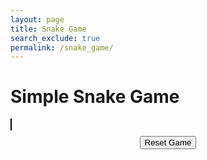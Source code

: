 ```yaml
---
layout: page 
title: Snake Game
search_exclude: true
permalink: /snake_game/
---
```


# Simple Snake Game

<canvas id="gameCanvas" width="400" height="400" style="border:1px solid black;"></canvas>
<button id="resetButton" style="display: block; margin: 10px auto;">Reset Game</button>

<script>
const canvas = document.getElementById('gameCanvas');
const ctx = canvas.getContext('2d');

const box = 20; // Size of the box
let snake, direction, food, game;

function initializeGame() {
    snake = [{ x: 9 * box, y: 9 * box }];
    direction = 'RIGHT';
    food = spawnFood();
    clearInterval(game);
    game = setInterval(draw, 100);
}

document.addEventListener('keydown', changeDirection);
document.getElementById('resetButton').addEventListener('click', initializeGame);

function changeDirection(event) {
    if (event.keyCode === 37 && direction !== 'RIGHT') direction = 'LEFT';
    else if (event.keyCode === 38 && direction !== 'DOWN') direction = 'UP';
    else if (event.keyCode === 39 && direction !== 'LEFT') direction = 'RIGHT';
    else if (event.keyCode === 40 && direction !== 'UP') direction = 'DOWN';
}

function spawnFood() {
    return {
        x: Math.floor(Math.random() * (canvas.width / box)) * box,
        y: Math.floor(Math.random() * (canvas.height / box)) * box,
    };
}

function draw() {
    ctx.clearRect(0, 0, canvas.width, canvas.height);
    for (let i = 0; i < snake.length; i++) {
        ctx.fillStyle = (i === 0) ? 'green' : 'lightgreen';
        ctx.fillRect(snake[i].x, snake[i].y, box, box);
        ctx.strokeStyle = 'darkgreen';
        ctx.strokeRect(snake[i].x, snake[i].y, box, box);
    }

    ctx.fillStyle = 'red';
    ctx.fillRect(food.x, food.y, box, box);

    let snakeX = snake[0].x;
    let snakeY = snake[0].y;

    if (direction === 'LEFT') snakeX -= box;
    if (direction === 'UP') snakeY -= box;
    if (direction === 'RIGHT') snakeX += box;
    if (direction === 'DOWN') snakeY += box;

    if (snakeX === food.x && snakeY === food.y) {
        food = spawnFood();
    } else {
        snake.pop();
    }

    const newHead = { x: snakeX, y: snakeY };

    if (collision(newHead, snake)) {
        clearInterval(game);
        alert('Game Over!');
    }

    snake.unshift(newHead);
}

function collision(head, array) {
    return array.some(segment => segment.x === head.x && segment.y === head.y);
}

// Initialize the game when the page loads
initializeGame();
</script>
